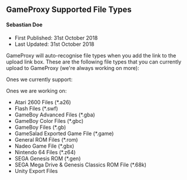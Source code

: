 ## GameProxy Supported File Types
#### Sebastian Doe
* First Published: 31st October 2018
* Last Updated: 31st October 2018

GameProxy will auto-recognise file types when you add the link to the upload
link box. These are the following file types that you can currently upload to
GameProxy (we're always working on more):

Ones we currently support:



Ones we are working on:

* Atari 2600 Files (*.a26)
* Flash Files (*.swf)
* GameBoy Advanced Files (*.gba)
* GameBoy Color Files (*.gbc)
* GameBoy Files (*.gb)
* GameSalad Exported Game File (*.game)
* General ROM Files (*.rom)
* Nadeo Game File (*.gbx)
* Nintendo 64 Files (*.z64)
* SEGA Genesis ROM (*.gen)
* SEGA Mega Drive & Genesis Classics ROM File (*.68k)
* Unity Export Files
